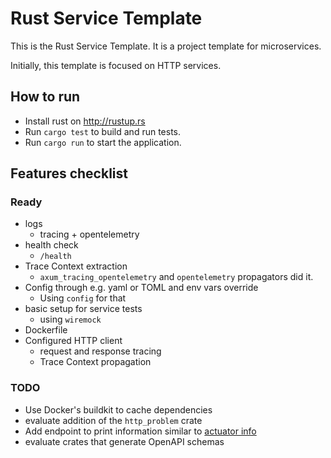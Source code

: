 # Rust Service Template

This is the Rust Service Template. It is a project template for microservices.

Initially, this template is focused on HTTP services.

## How to run

- Install rust on <http://rustup.rs>
- Run `cargo test` to build and run tests.
- Run `cargo run` to start the application.

## Features checklist

### Ready

- logs
  - tracing + opentelemetry
- health check
  - `/health`
- Trace Context extraction
  - `axum_tracing_opentelemetry` and `opentelemetry` propagators did it.
- Config through e.g. yaml or TOML and env vars override
  - Using `config` for that
- basic setup for service tests
  - using `wiremock`
- Dockerfile
- Configured HTTP client
  - request and response tracing
  - Trace Context propagation

### TODO

- Use Docker's buildkit to cache dependencies
- evaluate addition of the `http_problem` crate
- Add endpoint to print information similar to [actuator info](https://docs.spring.io/spring-boot/docs/current/actuator-api/htmlsingle/#info)
- evaluate crates that generate OpenAPI schemas
